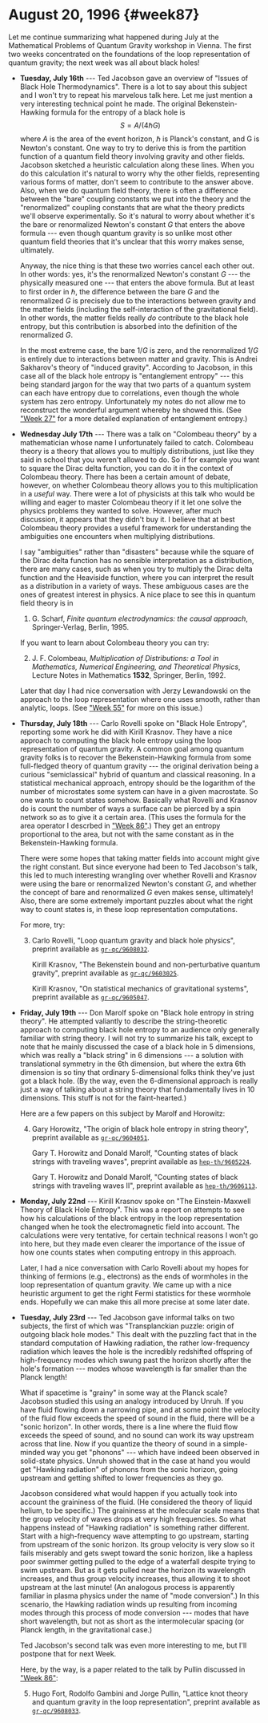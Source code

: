 # August 20, 1996 {#week87}

Let me continue summarizing what happened during July at the
Mathematical Problems of Quantum Gravity workshop in Vienna. The first
two weeks concentrated on the foundations of the loop representation of
quantum gravity; the next week was all about black holes!

- **Tuesday, July 16th** --- Ted Jacobson gave an overview of "Issues of Black
    Hole Thermodynamics". There is a lot to say about this subject and I
    won't try to repeat his marvelous talk here. Let me just mention a very
    interesting technical point he made. The original Bekenstein-Hawking
    formula for the entropy of a black hole is
    $$S=A/(4\hbar G)$$
    where $A$ is the area of the event horizon, $\hbar$ is Planck's constant, and G
    is Newton's constant. One way to try to derive this is from the
    partition function of a quantum field theory involving gravity and other
    fields. Jacobson sketched a heuristic calculation along these lines.
    When you do this calculation it's natural to worry why the other
    fields, representing various forms of matter, don't seem to contribute
    to the answer above. Also, when we do quantum field theory, there is
    often a difference between the "bare" coupling constants we put into
    the theory and the "renormalized" coupling constants that are what the
    theory predicts we'll observe experimentally. So it's natural to worry
    about whether it's the bare or renormalized Newton's constant $G$ that
    enters the above formula --- even though quantum gravity is so unlike
    most other quantum field theories that it's unclear that this worry
    makes sense, ultimately.

    Anyway, the nice thing is that these two worries cancel each other out.
    In other words: yes, it's the renormalized Newton's constant $G$ ---
    the physically measured one --- that enters the above formula. But at
    least to first order in $\hbar$, the difference between the bare $G$ and the
    renormalized $G$ is precisely due to the interactions between gravity and
    the matter fields (including the self-interaction of the gravitational
    field). In other words, the matter fields really *do* contribute to the
    black hole entropy, but this contribution is absorbed into the
    definition of the renormalized $G$.

    In the most extreme case, the bare $1/G$ is zero, and the renormalized $1/G$
    is entirely due to interactions between matter and gravity. This is
    Andrei Sakharov's theory of "induced gravity". According to Jacobson,
    in this case all of the black hole entropy is "entanglement entropy"
    --- this being standard jargon for the way that two parts of a quantum
    system can each have entropy due to correlations, even though the whole
    system has zero entropy. Unfortunately my notes do not allow me to
    reconstruct the wonderful argument whereby he showed this. (See
    ["Week 27"](#week27) for a more detailed explanation of
    entanglement entropy.)

- **Wednesday July 17th** --- There was a talk on "Colombeau theory" by a
    mathematician whose name I unfortunately failed to catch. Colombeau
    theory is a theory that allows you to multiply distributions, just like
    they said in school that you weren't allowed to do. So if for example
    you want to square the Dirac delta function, you can do it in the
    context of Colombeau theory. There has been a certain amount of debate,
    however, on whether Colombeau theory allows you to this multiplication
    in a *useful* way. There were a lot of physicists at this talk who would
    be willing and eager to master Colombeau theory if it let one solve the
    physics problems they wanted to solve. However, after much discussion,
    it appears that they didn't buy it. I believe that at best Colombeau
    theory provides a useful framework for understanding the ambiguities one
    encounters when multiplying distributions.

    I say "ambiguities" rather than "disasters" because while the square
    of the Dirac delta function has no sensible interpretation as a
    distribution, there are many cases, such as when you try to multiply the
    Dirac delta function and the Heaviside function, where you can interpret
    the result as a distribution in a variety of ways. These ambiguous cases
    are the ones of greatest interest in physics. A nice place to see this
    in quantum field theory is in

    1) G. Scharf, _Finite quantum electrodynamics: the causal approach_, Springer-Verlag, Berlin, 1995.

    If you want to learn about Colombeau theory you can try:

    2) J. F. Colombeau, _Multiplication of Distributions: a Tool in Mathematics, Numerical Engineering, and Theoretical Physics_, Lecture Notes in Mathematics **1532**, Springer, Berlin, 1992.

    Later that day I had nice conversation with Jerzy Lewandowski on the
    approach to the loop representation where one uses smooth, rather than
    analytic, loops. (See ["Week 55"](#week55) for more on this issue.)

- **Thursday, July 18th** --- Carlo Rovelli spoke on "Black Hole Entropy",
    reporting some work he did with Kirill Krasnov. They have a nice
    approach to computing the black hole entropy using the loop
    representation of quantum gravity. A common goal among quantum gravity
    folks is to recover the Bekenstein-Hawking formula from some
    full-fledged theory of quantum gravity --- the original derivation
    being a curious "semiclassical" hybrid of quantum and classical
    reasoning. In a statistical mechanical approach, entropy should be the
    logarithm of the number of microstates some system can have in a given
    macrostate. So one wants to count states somehow. Basically what Rovelli
    and Krasnov do is count the number of ways a surface can be pierced by a
    spin network so as to give it a certain area. (This uses the formula for
    the area operator I descrbed in ["Week 86"](#week86).) They get an
    entropy proportional to the area, but not with the same constant as in
    the Bekenstein-Hawking formula.

    There were some hopes that taking matter fields into account might give
    the right constant. But since everyone had been to Ted Jacobson's talk,
    this led to much interesting wrangling over whether Rovelli and Krasnov
    were using the bare or renormalized Newton's constant $G$, and whether
    the concept of bare and renormalized $G$ even makes sense, ultimately!
    Also, there are some extremely important puzzles about what the right
    way to count states is, in these loop representation computations.

    For more, try:

    3) Carlo Rovelli, "Loop quantum gravity and black hole physics", preprint available as [`gr-qc/9608032`](https://arxiv.org/abs/gr-qc/9608032).

        Kirill Krasnov, "The Bekenstein bound and non-perturbative quantum gravity", preprint available as [`gr-qc/9603025`](https://arxiv.org/abs/gr-qc/9603025).

        Kirill Krasnov, "On statistical mechanics of gravitational systems", preprint available as [`gr-qc/9605047`](https://arxiv.org/abs/gr-qc/9605047).

- **Friday, July 19th** --- Don Marolf spoke on "Black hole entropy in string
    theory". He attempted valiantly to describe the string-theoretic
    approach to computing black hole entropy to an audience only generally
    familiar with string theory. I will not try to summarize his talk,
    except to note that he mainly discussed the case of a black hole in 5
    dimensions, which was really a "black string" in 6 dimensions --- a
    solution with translational symmetry in the 6th dimension, but where the
    extra 6th dimension is so tiny that ordinary 5-dimensional folks think
    they've just got a black hole. (By the way, even the 6-dimensional
    approach is really just a way of talking about a string theory that
    fundamentally lives in 10 dimensions. This stuff is not for the
    faint-hearted.)

    Here are a few papers on this subject by Marolf and Horowitz:

    4) Gary Horowitz, "The origin of black hole entropy in string theory", preprint available as [`gr-qc/9604051`](https://arxiv.org/abs/gr-qc/9604051).

        Gary T. Horowitz and Donald Marolf, "Counting states of black strings with traveling waves", preprint available as [`hep-th/9605224`](https://arxiv.org/abs/hep-th/9605224).

        Gary T. Horowitz and Donald Marolf, "Counting states of black strings with traveling waves II", preprint available as [`hep-th/9606113`](https://arxiv.org/abs/hep-th/9606113).

- **Monday, July 22nd** --- Kirill Krasnov spoke on "The Einstein-Maxwell
    Theory of Black Hole Entropy". This was a report on attempts to see how
    his calculations of the black entropy in the loop representation changed
    when he took the electromagnetic field into account. The calculations
    were very tentative, for certain technical reasons I won't go into
    here, but they made even clearer the importance of the issue of how one
    counts states when computing entropy in this approach.

    Later, I had a nice conversation with Carlo Rovelli about my hopes for
    thinking of fermions (e.g., electrons) as the ends of wormholes in the
    loop representation of quantum gravity. We came up with a nice heuristic
    argument to get the right Fermi statistics for these wormhole ends.
    Hopefully we can make this all more precise at some later date.

- **Tuesday, July 23rd** --- Ted Jacobson gave informal talks on two subjects,
    the first of which was "Transplanckian puzzle: origin of outgoing black
    hole modes." This dealt with the puzzling fact that in the standard
    computation of Hawking radiation, the rather low-frequency radiation
    which leaves the hole is the incredibly redshifted offspring of
    high-frequency modes which swung past the horizon shortly after the
    hole's formation --- modes whose wavelength is far smaller than the
    Planck length!

    What if spacetime is "grainy" in some way at the Planck scale?
    Jacobson studied this using an analogy introduced by Unruh. If you have
    fluid flowing down a narrowing pipe, and at some point the velocity of
    the fluid flow exceeds the speed of sound in the fluid, there will be a
    "sonic horizon". In other words, there is a line where the fluid flow
    exceeds the speed of sound, and no sound can work its way upstream
    across that line. Now if you quantize the theory of sound in a
    simple-minded way you get "phonons" --- which have indeed been
    observed in solid-state physics. Unruh showed that in the case at hand
    you would get "Hawking radiation" of phonons from the sonic horizon,
    going upstream and getting shifted to lower frequencies as they go.

    Jacobson considered what would happen if you actually took into account
    the graininess of the fluid. (He considered the theory of liquid helium,
    to be specific.) The graininess at the molecular scale means that the
    group velocity of waves drops at very high frequencies. So what happens
    instead of "Hawking radiation" is something rather different. Start
    with a high-frequency wave attempting to go upstream, starting from
    upstream of the sonic horizon. Its group velocity is very slow so it
    fails miserably and gets swept toward the sonic horizon, like a hapless
    poor swimmer getting pulled to the edge of a waterfall despite trying to
    swim upstream. But as it gets pulled near the horizon its wavelength
    increases, and thus group velocity increases, thus allowing it to shoot
    upstream at the last minute! (An analogous process is apparently
    familiar in plasma physics under the name of "mode conversion".) In
    this scenario, the Hawking radiation winds up resulting from incoming
    modes through this process of mode conversion --- modes that have
    short wavelength, but not as short as the intermolecular spacing (or
    Planck length, in the gravitational case.)

    Ted Jacobson's second talk was even more interesting to me, but I'll
    postpone that for next Week.

    Here, by the way, is a paper related to the talk by Pullin discussed in
    ["Week 86"](#week86):

    5) Hugo Fort, Rodolfo Gambini and Jorge Pullin, "Lattice knot theory and quantum gravity in the loop representation", preprint available as [`gr-qc/9608033`](https://arxiv.org/abs/gr-qc/9608033).
